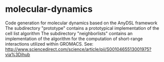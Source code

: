 # molecular-dynamics
Code generation for molecular dynamics based on the AnyDSL framework
The subdirectory "prototype" contains a prototypical implementation of the cell list algorithm
The subdirectory "neighborlists" contains an implementation of the algorithm for the computation of short-range interactions utilized within GROMACS. See: http://www.sciencedirect.com/science/article/pii/S0010465513001975?via%3Dihub
